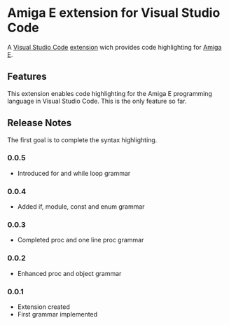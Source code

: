 # Amiga E extension for Visual Studio Code

A [Visual Studio Code](https://code.visualstudio.com/) [extension](https://marketplace.visualstudio.com/VSCode) wich provides code highlighting for [Amiga E](http://strlen.com/amiga-e/).

## Features

This extension enables code highlighting for the Amiga E programming language in Visual Studio Code. This is the only feature so far.

## Release Notes

The first goal is to complete the syntax highlighting.

### 0.0.5

- Introduced for and while loop grammar

### 0.0.4

- Added if, module, const and enum grammar

### 0.0.3

- Completed proc and one line proc grammar

### 0.0.2

- Enhanced proc and object grammar

### 0.0.1

- Extension created
- First grammar implemented
